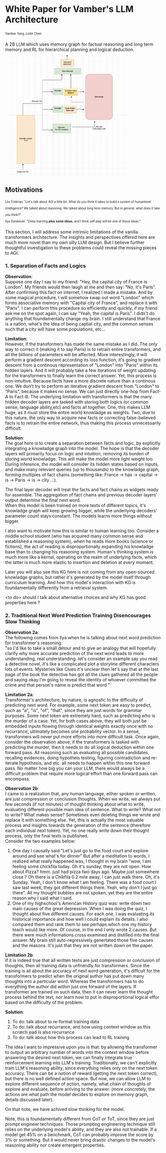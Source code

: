 # White Paper for Vamber's LLM Architecture
<sub><sup> Vamber Yang, Linlin Chen</sup></sub>

A 2B LLM which uses memory graph for factual reasoning and long term memory and RL for hierarchical planning and logical deduction. 
<img src="./design.png" alt="alt text" width="400" height="400">

## Motivations
<sub><sup>
Lex Fridman: "Let's talk about AGI a little bit. What do you think it takes to build a system of humanlevel intelligence? We talked about reasoning. We talked about long term memory. But in general, what does it take you think?"<br>
Ilya Sutskever: "Deep learning **plus some ideas**, and I think self play will be one of those ideas."
</sup></sub>

This section, I will address some intrinsic limitations of the vanilla transformers architecture. 
The insights and perspectives offered here are much more novel than my own silly LLM design.
But I believe further thoughtful investigation to these problems could reveal the missing pieces to AGI.

### 1. Separation of Facts and Logics

**Observation**: <br>
Suppose one day I say to my friend: "Hey, the capital city of France is London". My friends would then
laugh at me and then say: "No, it's Paris". <br>
After confirming this fact on internet, I realized I made a mistake. 
And by some magical procedure, I will somehow swap out word "London" which forms associative memory with "Capital city of France", and replace it with "Paris".
I can perform this procedure so efficiently and quickly, if my friend ask me on the spot again, I can say "Yeah, the capital is Paris".
I didn't do anything that foundamentally change my brain. I still understand that France is a nation, what's the idea of being captial city, and the common senses such that a city will have some populations, etc...

**Limitation**: <br>
However, if the transformers has made the same mistake as I did. The only way to correct it (making it to say Paris) is to retrain entire transformers, and all the billions of parameters will be affected.
More interestingly, it will perform a gradient descent according its loss function, 
it's going to gradient descent from a continous representation of "London" into "Paris" within its hidden layers. 
And it will probably take a few iterations of weight updating for the transformers to finally learn the correct answer.
Yet, this process is non-intuitive.
Because facts have a more discrete nature than a continous one. We don't try to 
perform an iterative gradient descent from "London" to "Paris", because it makes no sense.
We can just directly one-hop from Fact-A to Fact-B.
The underlying limitation with transformers is that 
the many hidden decoder layers are tasked with storing both logics (or common sense, language ability,etc) and facts all together.
One, this makes LLM huge, as it must store the entire world knowladge as weights.
Two, due to this nature, the only way to acquire new facts or correcting false-believed facts is to retrain the entire network,
thus making this process unnecessarily difficult.

**Solution**: <br>
The goal here is to create a separation between facts and logic, by explicitly integrating a knowladge graph into the model.
The hope is that the decoder layers will primarily focus on logic and intuition,
removing its burden of storing world knowladge. This will make the model more light weight too.
During inference, the model will consider its hidden states based on inputs, 
and make many relevant queries (up to thousands) to the knowladge graph, forming multiples of fact chains
(something like: France -> has -> capital -> is -> Paris -> is -> city ...). 

The final layer decoder will treat the facts and fact chains as widgets ready for assemble. 
The aggregation of fact chains and previous decoder layers' output determine the final next word.<br>
When this model is been trained on more texts of different topics, 
it's knowladge graph will keep growing bigger, while the underlying decoders' parameter count stays constant.
The models learns more things without bigger. <br>

I also want to motivate how this is similar to human learning too. 
Consider a middle school student (who has acquired many common sense and established a reasoning system), 
when he reads more books (science or fictions), 
the act of reading is disproportionally expanding his 
knowladge base than to changing his reasoning system. 
Human's thinking system is much more like a kernel, operating on the realm of underlying facts, 
which the latter is much more elastic to insertion and deletion at every moment. <br>

Later you will also see this KG here is not coming from any open-sourced knowladge graphs, 
but rather it's generated by the model itself through curriculum learning.
And how this model's interaction with KG is foundamentally differently from a retrieval system.

\<to do> should I talk about alternative choices and why KG has good properties here ?

### 2. Traditional Next Word Prediction Training Disencourages Slow Thinking
**Observation 2a**: <br>
The following comes from Ilya when he is talking about next word prediction for transformer's reasoning: <br>
"so I'd like to take a small detour
and to give an analogy that will
hopefully clarify why more accurate
prediction of the next word leads to
more understanding, real understanding.
let's consider an example
say you read a detective novel,
it's like a complicated plot a storyline
different characters lots of events.
Mysteries like Clues it's unclear then
let's say that at the last page of the
book the detective has got all the clues
gathered all the people and saying okay
I'm going to reveal the identity of
whoever committed the crime and that
person's name is predict that word
"

**Limitation 2a**: <br>
Transformer's architecture, by nature, is agnostic to the difficulty of predicting
next word. For example, some next token are easy to predict, such as "a", "is", "of", "that",
since they are just words for grammar purposes. Some next token are extremely hard, such as 
predicting who is the murder of a case. Yet, for both cases above, they will both just be embedded
inputs flowing through identical weights exactly once with no recurrance, ultimately becomes one probability vector.
In a sense, transformers will never put more efforts into more difficult task.
Once again, consider the observation above, if the transformers is tasked with 
predicting the murder, then it needs to do all logical deduction within one forward pass.
All reasoning such as evaluating all possible candidates, recalling evidences, doing hypotheis testing,
figuring contradiction and re-iterate hypothesis, and etc. all needs to happen within this one forward pass.
No matter how big you can your LLM, there would always be a difficult problem that require more logical effort
than one forward pass can encompass. 

**Observation 2b**: <br>
I came to a realization that, any human language, either spoken or written, 
are just compression or conclusion thoughts. When we write, we always put few seconds (if not minutes)
of thought thinking about what to write, evaluating different possible main idea of sentence. 
What to write? What not to write? What makes sense? Sometimes even deleting things we wrote and
replace it with something else. Yet, this is actually the most valuable process and insights towards
the generation of the sentence (therefore each individual next token). Yet, no one really write down their
thought process, only the final texts is published. <br>
Consider the two examples below: <br>
1. One day I causally said:"Let's just go to the food court and explore around and see what's for dinner"
But after a meditation to words, I realized what really happened was, I thought in my brain 
"wow, I am feeling some chickfila today. Oh it's sunday, they are not open. 
How about Pizza? hmm. just had pizza two days ago. Maybe just somewhere close ? 
Oh there is a Chikfila 0.2 mile away, I can just walk there. Oh, it's Sunday. 
Yeah, I don't know what I am feeling. There was a food court I saw last week, they got
different things there. Yeah, why don't I just go there". 
All my thought bubbles are not spoken, yet they are the entire reason why I said what I said.
2. One of my highschool's American History quiz was: write down two main causes of the great depression.
When I was doing the quiz, I thought about five different causes. For each one, I was evaluating its historical importance
and how well I could explain its details. I also compared them and rank them to see perhaps which one
my history teach would like more. Of course, in the end I only wrote 2 causes. But there were much informations cross examined
and distilled into the final answer. My brain still auto-regressively genertated those five causes and the reasons. It's just that
they are not written down on the paper. 

**Limitation 2b**: <br>
If it is indeed true that all written texts are just compression or conclusion of thoughts, 
then all training data is unfriendly for transformers.
Since the training is all about the accuracy of next word generation, it's diffcult for 
the transformers to predict when the original author has put down 
many thoughts into a particular word. Whereas the transformers has to do everything the author
did within just one forward of the layers. If transformer are trained on such data, then it can
never learn the thought process behind the text, nor learn how to put in disproportional logical 
effor based on the difficulty of the problem.

**Solution**: <br>
1. To do: talk about to re-format training data
2. To do: talk about recurrance, and how using context window as this scratch pad is also recurrance
3. To do: talk about how this process can lead to RL training


The idea I want to impressive upon you is that: 
by allowing the transformer to output an arbitrary number of words into the context window 
before answering the desired next token,
we can finally integrate true reinforcement learning into LLM's training. 
Traditionally, we can't explicitly train LLM's reasoning ability, since everything relies 
only on the next token accuracy. There can be a notion of reward (getting the next token correct), but there is no well defined action space. 
But now, we can allow LLM to explore different sequence of action,
namely, what chain of thoughts of explore and evaluate, before arriving to the answer.
(more concretely, the actions are what path the model decides to explore on memory graph, details discussed later).

On that note, we have achived slow thinking for the model. 

Note, this is foundamentally different from CoT or ToT, since they are just prompt engineer techniques.
Those prompting engineering technique still relies on the underlying model's ability, and they are also not trainable. 
If a model get 45% on a benchmark, CoT can probably improve the score by 3% or something.
But it would never bring drastic changes to the model's reasoning ability nor create emergent properties.



